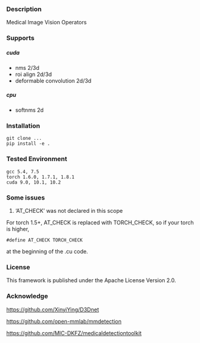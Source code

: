 ### Description

Medical Image Vision Operators


### Supports 

##### cuda
- nms 2/3d
- roi align 2d/3d
- deformable convolution 2d/3d

##### cpu
- softnms 2d

### Installation

```shell
git clone ...
pip install -e .
```


### Tested Environment

```
gcc 5.4, 7.5
torch 1.6.0, 1.7.1, 1.8.1
cuda 9.0, 10.1, 10.2
```

### Some issues

1. ‘AT_CHECK’ was not declared in this scope

For torch 1.5+, AT_CHECK is replaced with TORCH_CHECK, so if your torch is higher, 
```cuda
#define AT_CHECK TORCH_CHECK
```
at the beginning of the .cu code.

### License

This framework is published under the Apache License Version 2.0.

### Acknowledge

https://github.com/XinyiYing/D3Dnet

https://github.com/open-mmlab/mmdetection

https://github.com/MIC-DKFZ/medicaldetectiontoolkit

